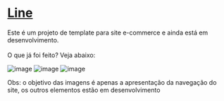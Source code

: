 <a href="#"><h1>Line</h1></a>
<P>Este é um projeto de template para site e-commerce e ainda está em desenvolvimento.<br><br>O que já foi feito? Veja abaixo:</P>

![image](https://user-images.githubusercontent.com/101147431/169920779-e55ac71c-7783-4762-a23f-7138c6b25634.png)
![image](https://user-images.githubusercontent.com/101147431/169920848-8f75b81a-208d-453b-bf9b-9c359b73605d.png)
![image](https://user-images.githubusercontent.com/101147431/169920936-8b69c7f2-9336-488d-b6c2-76de04673b9b.png)

<p>Obs: o objetivo das imagens é apenas a apresentação da navegação do site, os outros elementos estão em desenvolvimento</p>

